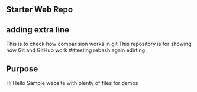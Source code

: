 ## Starter Web Repo
## adding extra line
This is to check how comparision works in git
This repository is for showing how Git and GitHub work
##testing rebash
again edirting 
## Purpose
Hi
Hello
Sample website with plenty of files for demos

